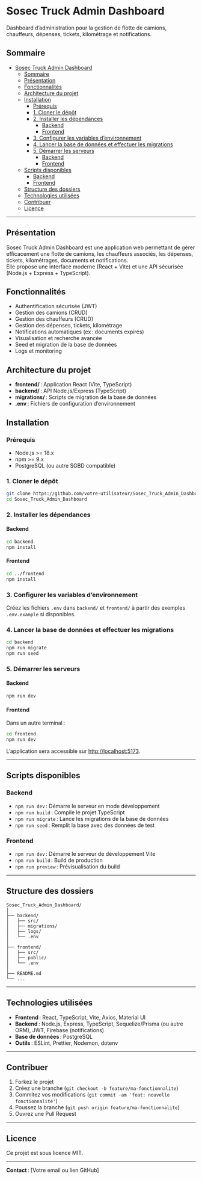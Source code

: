 # Sosec Truck Admin Dashboard

Dashboard d’administration pour la gestion de flotte de camions, chauffeurs, dépenses, tickets, kilométrage et notifications.

## Sommaire

- [Sosec Truck Admin Dashboard](#sosec-truck-admin-dashboard)
  - [Sommaire](#sommaire)
  - [Présentation](#présentation)
  - [Fonctionnalités](#fonctionnalités)
  - [Architecture du projet](#architecture-du-projet)
  - [Installation](#installation)
    - [Prérequis](#prérequis)
    - [1. Cloner le dépôt](#1-cloner-le-dépôt)
    - [2. Installer les dépendances](#2-installer-les-dépendances)
      - [Backend](#backend)
      - [Frontend](#frontend)
    - [3. Configurer les variables d’environnement](#3-configurer-les-variables-denvironnement)
    - [4. Lancer la base de données et effectuer les migrations](#4-lancer-la-base-de-données-et-effectuer-les-migrations)
    - [5. Démarrer les serveurs](#5-démarrer-les-serveurs)
      - [Backend](#backend-1)
      - [Frontend](#frontend-1)
  - [Scripts disponibles](#scripts-disponibles)
    - [Backend](#backend-2)
    - [Frontend](#frontend-2)
  - [Structure des dossiers](#structure-des-dossiers)
  - [Technologies utilisées](#technologies-utilisées)
  - [Contribuer](#contribuer)
  - [Licence](#licence)

---

## Présentation

Sosec Truck Admin Dashboard est une application web permettant de gérer efficacement une flotte de camions, les chauffeurs associés, les dépenses, tickets, kilométrages, documents et notifications.  
Elle propose une interface moderne (React + Vite) et une API sécurisée (Node.js + Express + TypeScript).

## Fonctionnalités

- Authentification sécurisée (JWT)
- Gestion des camions (CRUD)
- Gestion des chauffeurs (CRUD)
- Gestion des dépenses, tickets, kilométrage
- Notifications automatiques (ex : documents expirés)
- Visualisation et recherche avancée
- Seed et migration de la base de données
- Logs et monitoring

## Architecture du projet

- **frontend/** : Application React (Vite, TypeScript)
- **backend/** : API Node.js/Express (TypeScript)
- **migrations/** : Scripts de migration de la base de données
- **.env** : Fichiers de configuration d’environnement

## Installation

### Prérequis

- Node.js >= 18.x
- npm >= 9.x
- PostgreSQL (ou autre SGBD compatible)

### 1. Cloner le dépôt

```bash
git clone https://github.com/votre-utilisateur/Sosec_Truck_Admin_Dashboard.git
cd Sosec_Truck_Admin_Dashboard
```

### 2. Installer les dépendances

#### Backend

```bash
cd backend
npm install
```

#### Frontend

```bash
cd ../frontend
npm install
```

### 3. Configurer les variables d’environnement

Créez les fichiers `.env` dans `backend/` et `frontend/` à partir des exemples `.env.example` si disponibles.

### 4. Lancer la base de données et effectuer les migrations

```bash
cd backend
npm run migrate
npm run seed
```

### 5. Démarrer les serveurs

#### Backend

```bash
npm run dev
```

#### Frontend

Dans un autre terminal :

```bash
cd frontend
npm run dev
```

L’application sera accessible sur [http://localhost:5173](http://localhost:5173).

---

## Scripts disponibles

### Backend

- `npm run dev` : Démarre le serveur en mode développement
- `npm run build` : Compile le projet TypeScript
- `npm run migrate` : Lance les migrations de la base de données
- `npm run seed` : Remplit la base avec des données de test

### Frontend

- `npm run dev` : Démarre le serveur de développement Vite
- `npm run build` : Build de production
- `npm run preview` : Prévisualisation du build

---

## Structure des dossiers

```
Sosec_Truck_Admin_Dashboard/
│
├── backend/
│   ├── src/
│   ├── migrations/
│   ├── logs/
│   └── .env
│
├── frontend/
│   ├── src/
│   ├── public/
│   └── .env
│
├── README.md
└── ...
```

---

## Technologies utilisées

- **Frontend** : React, TypeScript, Vite, Axios, Material UI
- **Backend** : Node.js, Express, TypeScript, Sequelize/Prisma (ou autre ORM), JWT, Firebase (notifications)
- **Base de données** : PostgreSQL
- **Outils** : ESLint, Prettier, Nodemon, dotenv

---

## Contribuer

1. Forkez le projet
2. Créez une branche (`git checkout -b feature/ma-fonctionnalite`)
3. Commitez vos modifications (`git commit -am 'feat: nouvelle fonctionnalité'`)
4. Poussez la branche (`git push origin feature/ma-fonctionnalite`)
5. Ouvrez une Pull Request

---

## Licence

Ce projet est sous licence MIT.

---

**Contact** : [Votre email ou lien GitHub]